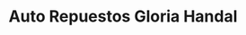 ---
title: "Auto Repuestos Gloria Handal"
url: /san-pedro-sula/auto-repuestos-gloria-handal/
shop: piezas de automóviles
---